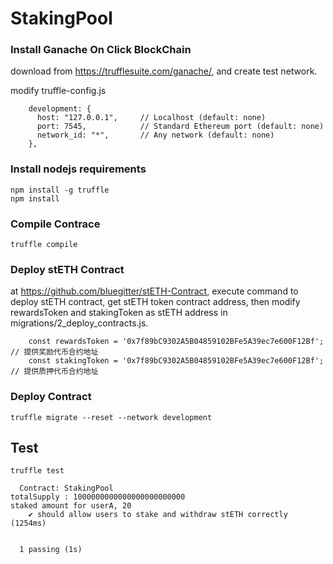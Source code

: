 # StakingPool

### Install Ganache On Click BlockChain

download from https://trufflesuite.com/ganache/, and create test network.

modify truffle-config.js
```
    development: {
      host: "127.0.0.1",     // Localhost (default: none)
      port: 7545,            // Standard Ethereum port (default: none)
      network_id: "*",       // Any network (default: none)
    },
```


### Install nodejs requirements 
```
npm install -g truffle 
npm install
```

### Compile Contrace
```
truffle compile
```

### Deploy stETH Contract
at https://github.com/bluegitter/stETH-Contract, execute command to deploy stETH contract, get stETH token contract address, then modify  rewardsToken and stakingToken as stETH address in migrations/2_deploy_contracts.js.

```
    const rewardsToken = '0x7f89bC9302A5B04859102BFe5A39ec7e600F12Bf'; // 提供奖励代币合约地址
    const stakingToken = '0x7f89bC9302A5B04859102BFe5A39ec7e600F12Bf'; // 提供质押代币合约地址
```


### Deploy Contract
```
truffle migrate --reset --network development
```

## Test
```
truffle test

  Contract: StakingPool
totalSupply : 1000000000000000000000000
staked amount for userA, 20
    ✔ should allow users to stake and withdraw stETH correctly (1254ms)


  1 passing (1s)
```
